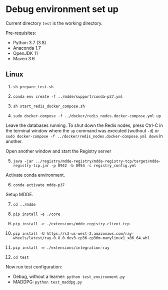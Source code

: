 # Debug environment set up

Current directory `test` is the working directory.

Pre-requisites:
* Python 3.7 (3.8)
* Anaconda 1.7 
* OpenJDK 11
* Maven 3.6

## Linux

1. `sh prepare_test.sh`
   
2. `conda env create -f ../mdde/support/conda-p37.yml`
   
3. `sh start_redis_docker_compose.sh`
   
4. `sudo docker-compose -f ../docker/redis_nodes.docker-compose.yml up`

Leave the databases running. To shut down the Redis nodes, press Ctrl-C in the terminal window where the `up` command was executed (wuthout `-d`) or `sudo docker-compose -f ../docker/redis_nodes.docker-compose.yml down` in another.

Open another window and start the Registry server

5. `java -jar ../registry/mdde-registry/mdde-registry-tcp/target/mdde-registry-tcp.jar -p 8942 -b 8954 -c registry_config.yml`


Activate conda environment.

6. `conda activate mdde-p37`

Setup MDDE.

7. `cd ../mdde`
   
8. `pip install -e ./core`
   
9.  `pip install -e ./extensions/mdde-registry-client-tcp`
    
10. `pip install -U https://s3-us-west-2.amazonaws.com/ray-wheels/latest/ray-0.8.0.dev3-cp36-cp36m-manylinux1_x86_64.whl`
    
11. `pip install -e ./extensions/integration-ray`

12. `cd test`


Now run test configuration:

* Debug, without a learner:  `python test_environment.py`
* MADDPG: `python test_maddpg.py`